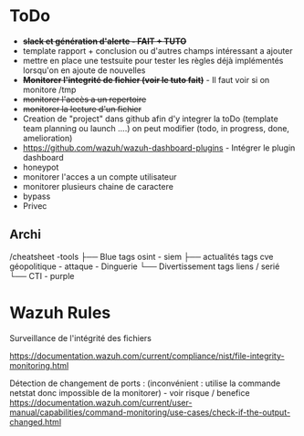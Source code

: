 # ToDo 
- ~~**slack et génération d'alerte -  FAIT + TUTO**~~
- template rapport + conclusion ou d'autres champs intéressant a ajouter
- mettre en place une testsuite pour tester les règles déjà implémentés lorsqu'on en ajoute de nouvelles
- ~~**Monitorer l'integrité de fichier (voir le tuto fait)**~~ - Il faut voir si on monitore /tmp
- ~~monitorer l'accès a un repertoire~~
- ~~monitorer la lecture d'un fichier~~
- Creation de "project" dans github afin d'y integrer la toDo (template team planning ou launch ....) on peut modifier (todo, in progress, done, amelioration)
- https://github.com/wazuh/wazuh-dashboard-plugins - Intégrer le plugin dashboard
- honeypot
- monitorer l'acces a un compte utilisateur
- monitorer plusieurs chaine de caractere 
- bypass 
- Privec


## Archi 

/cheatsheet -tools
├── Blue tags osint - siem 
├── actualités tags cve géopolitique - attaque - Dinguerie
└── Divertissement tags liens /  serié
└── CTI - purple


# Wazuh Rules 

Surveillance de l'intégrité des fichiers

https://documentation.wazuh.com/current/compliance/nist/file-integrity-monitoring.html


Détection de changement de ports : (inconvénient : utilise la commande netstat donc impossible de la monitorer) - voir risque / benefice
https://documentation.wazuh.com/current/user-manual/capabilities/command-monitoring/use-cases/check-if-the-output-changed.html


